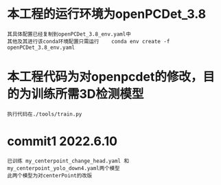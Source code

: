# 本工程的运行环境为openPCDet_3.8
    其具体配置已经复制到openPCDet_3.8_env.yaml中
    其他及其进行该conda环境配置只需运行    conda env create -f openPCDet_3.8_env.yaml

# 本工程代码为对openpcdet的修改，目的为训练所需3D检测模型
    执行代码在./tools/train.py
# commit1 2022.6.10 
    已训练 my_centerpoint_change_head.yaml 和 my_centerpoint_yolo_down4.yaml两个模型
    此两个模型为对centerPoint的改版
